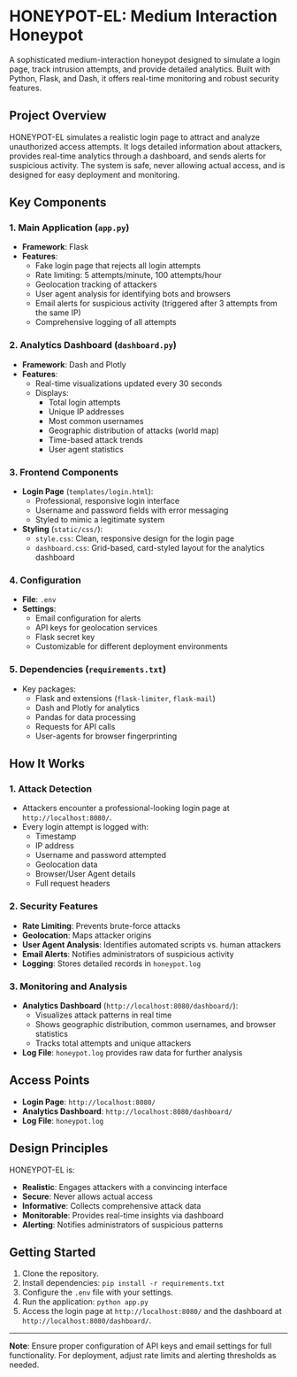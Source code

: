 # HONEYPOT-EL: Medium Interaction Honeypot

A sophisticated medium-interaction honeypot designed to simulate a login page, track intrusion attempts, and provide detailed analytics. Built with Python, Flask, and Dash, it offers real-time monitoring and robust security features.

## Project Overview

HONEYPOT-EL simulates a realistic login page to attract and analyze unauthorized access attempts. It logs detailed information about attackers, provides real-time analytics through a dashboard, and sends alerts for suspicious activity. The system is safe, never allowing actual access, and is designed for easy deployment and monitoring.

## Key Components

### 1. Main Application (`app.py`)
- **Framework**: Flask
- **Features**:
  - Fake login page that rejects all login attempts
  - Rate limiting: 5 attempts/minute, 100 attempts/hour
  - Geolocation tracking of attackers
  - User agent analysis for identifying bots and browsers
  - Email alerts for suspicious activity (triggered after 3 attempts from the same IP)
  - Comprehensive logging of all attempts

### 2. Analytics Dashboard (`dashboard.py`)
- **Framework**: Dash and Plotly
- **Features**:
  - Real-time visualizations updated every 30 seconds
  - Displays:
    - Total login attempts
    - Unique IP addresses
    - Most common usernames
    - Geographic distribution of attacks (world map)
    - Time-based attack trends
    - User agent statistics

### 3. Frontend Components
- **Login Page** (`templates/login.html`):
  - Professional, responsive login interface
  - Username and password fields with error messaging
  - Styled to mimic a legitimate system
- **Styling** (`static/css/`):
  - `style.css`: Clean, responsive design for the login page
  - `dashboard.css`: Grid-based, card-styled layout for the analytics dashboard

### 4. Configuration
- **File**: `.env`
- **Settings**:
  - Email configuration for alerts
  - API keys for geolocation services
  - Flask secret key
  - Customizable for different deployment environments

### 5. Dependencies (`requirements.txt`)
- Key packages:
  - Flask and extensions (`flask-limiter`, `flask-mail`)
  - Dash and Plotly for analytics
  - Pandas for data processing
  - Requests for API calls
  - User-agents for browser fingerprinting

## How It Works

### 1. Attack Detection
- Attackers encounter a professional-looking login page at `http://localhost:8080/`.
- Every login attempt is logged with:
  - Timestamp
  - IP address
  - Username and password attempted
  - Geolocation data
  - Browser/User Agent details
  - Full request headers

### 2. Security Features
- **Rate Limiting**: Prevents brute-force attacks
- **Geolocation**: Maps attacker origins
- **User Agent Analysis**: Identifies automated scripts vs. human attackers
- **Email Alerts**: Notifies administrators of suspicious activity
- **Logging**: Stores detailed records in `honeypot.log`

### 3. Monitoring and Analysis
- **Analytics Dashboard** (`http://localhost:8080/dashboard/`):
  - Visualizes attack patterns in real time
  - Shows geographic distribution, common usernames, and browser statistics
  - Tracks total attempts and unique attackers
- **Log File**: `honeypot.log` provides raw data for further analysis

## Access Points
- **Login Page**: `http://localhost:8080/`
- **Analytics Dashboard**: `http://localhost:8080/dashboard/`
- **Log File**: `honeypot.log`

## Design Principles
HONEYPOT-EL is:
- **Realistic**: Engages attackers with a convincing interface
- **Secure**: Never allows actual access
- **Informative**: Collects comprehensive attack data
- **Monitorable**: Provides real-time insights via dashboard
- **Alerting**: Notifies administrators of suspicious patterns

## Getting Started
1. Clone the repository.
2. Install dependencies: `pip install -r requirements.txt`
3. Configure the `.env` file with your settings.
4. Run the application: `python app.py`
5. Access the login page at `http://localhost:8080/` and the dashboard at `http://localhost:8080/dashboard/`.

---

**Note**: Ensure proper configuration of API keys and email settings for full functionality. For deployment, adjust rate limits and alerting thresholds as needed.

